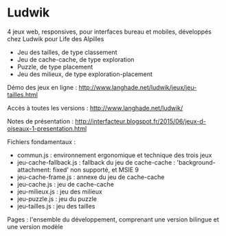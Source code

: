 Ludwik
========

4 jeux web, responsives, pour interfaces bureau et mobiles, développés chez Ludwik pour Life des Alpilles

* Jeu des tailles, de type classement
* Jeu de cache-cache, de type exploration
* Puzzle, de type placement
* Jeu des milieux, de type exploration-placement



Démo des jeux en ligne : http://www.langhade.net/ludwik/jeux/jeu-tailles.html

Accès à toutes les versions : http://www.langhade.net/ludwik/

Notes de présentation : http://interfacteur.blogspot.fr/2015/06/jeux-d-oiseaux-1-presentation.html

Fichiers fondamentaux :
* commun.js : environnement ergonomique et technique des trois jeux
* jeu-cache-fallback.js : fallback du jeu de cache-cache : 'background-attachment: fixed' non supporté, et MSIE 9
* jeu-cache-frame.js : annexe du jeu de cache-cache
* jeu-cache.js : jeu de cache-cache
* jeu-milieux.js : jeu des milieux
* jeu-puzzle.js : jeu du puzzle
* jeu-tailles.js : jeu des tailles


Pages : l'ensemble du développement, comprenant une version bilingue et une version modèle